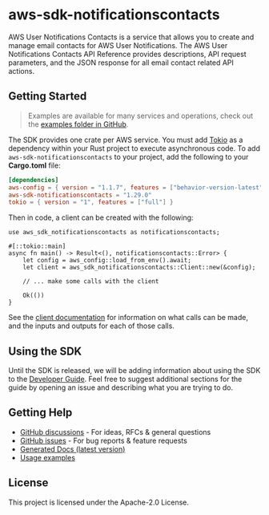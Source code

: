 # aws-sdk-notificationscontacts

AWS User Notifications Contacts is a service that allows you to create and manage email contacts for AWS User Notifications. The AWS User Notifications Contacts API Reference provides descriptions, API request parameters, and the JSON response for all email contact related API actions.

## Getting Started

> Examples are available for many services and operations, check out the
> [examples folder in GitHub](https://github.com/awslabs/aws-sdk-rust/tree/main/examples).

The SDK provides one crate per AWS service. You must add [Tokio](https://crates.io/crates/tokio)
as a dependency within your Rust project to execute asynchronous code. To add `aws-sdk-notificationscontacts` to
your project, add the following to your **Cargo.toml** file:

```toml
[dependencies]
aws-config = { version = "1.1.7", features = ["behavior-version-latest"] }
aws-sdk-notificationscontacts = "1.29.0"
tokio = { version = "1", features = ["full"] }
```

Then in code, a client can be created with the following:

```rust,no_run
use aws_sdk_notificationscontacts as notificationscontacts;

#[::tokio::main]
async fn main() -> Result<(), notificationscontacts::Error> {
    let config = aws_config::load_from_env().await;
    let client = aws_sdk_notificationscontacts::Client::new(&config);

    // ... make some calls with the client

    Ok(())
}
```

See the [client documentation](https://docs.rs/aws-sdk-notificationscontacts/latest/aws_sdk_notificationscontacts/client/struct.Client.html)
for information on what calls can be made, and the inputs and outputs for each of those calls.

## Using the SDK

Until the SDK is released, we will be adding information about using the SDK to the
[Developer Guide](https://docs.aws.amazon.com/sdk-for-rust/latest/dg/welcome.html). Feel free to suggest
additional sections for the guide by opening an issue and describing what you are trying to do.

## Getting Help

* [GitHub discussions](https://github.com/awslabs/aws-sdk-rust/discussions) - For ideas, RFCs & general questions
* [GitHub issues](https://github.com/awslabs/aws-sdk-rust/issues/new/choose) - For bug reports & feature requests
* [Generated Docs (latest version)](https://awslabs.github.io/aws-sdk-rust/)
* [Usage examples](https://github.com/awslabs/aws-sdk-rust/tree/main/examples)

## License

This project is licensed under the Apache-2.0 License.


